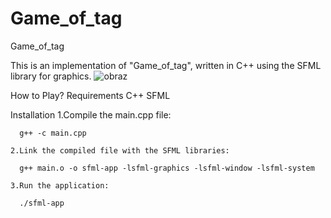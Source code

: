 # Game_of_tag
Game_of_tag

This is an implementation of "Game_of_tag", written in C++ using the SFML library for graphics.
![obraz](https://github.com/wisniaczekm/Game_of_tag/assets/173550839/4b80ee08-fe08-4499-8700-5cff0788afd1)

How to Play?
Requirements
    C++
    SFML
    
Installation
    1.Compile the main.cpp file:
    
      g++ -c main.cpp
      
    2.Link the compiled file with the SFML libraries:
    
      g++ main.o -o sfml-app -lsfml-graphics -lsfml-window -lsfml-system
      
    3.Run the application:
    
      ./sfml-app
